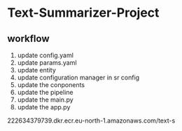 # Text-Summarizer-Project

## workflow

1. update config.yaml
2. update params.yaml
3. update entity
4. update configuration manager in sr config
5. update the conponents
6. update the pipeline
7. update the main.py
8. update the app.py

222634379739.dkr.ecr.eu-north-1.amazonaws.com/text-s